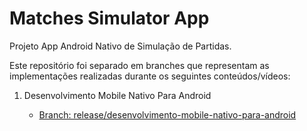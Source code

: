 # Matches Simulator App

Projeto App Android Nativo de Simulação de Partidas. 

Este repositório foi separado em branches que representam as implementações realizadas durante os seguintes conteúdos/vídeos:

1. Desenvolvimento Mobile Nativo Para Android

     - [Branch: release/desenvolvimento-mobile-nativo-para-android](https://github.com/jezzsouza/matches-simulator-app/tree/release/desenvolvimento-mobile-nativo-para-android)

